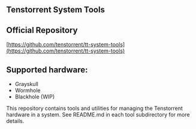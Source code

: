 ## Tenstorrent System Tools

## Official Repository

[https://github.com/tenstorrent/tt-system-tools](https://github.com/tenstorrent/tt-system-tools)

## Supported hardware:
* Grayskull
* Wormhole
* Blackhole (WIP)

This repository contains tools and utilities for managing the
Tenstorrent hardware in a system. See README.md in each tool
subdirectory for more details.

